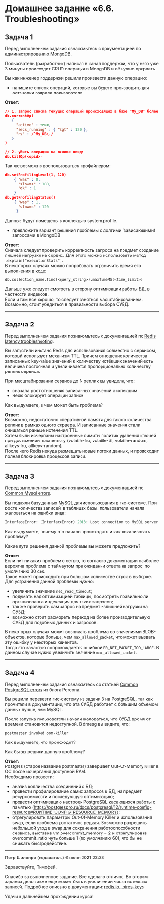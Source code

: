 # Домашнее задание «6.6. Troubleshooting»

## Задача 1

Перед выполнением задания ознакомьтесь с документацией по [администрированию MongoDB](https://docs.mongodb.com/manual/administration/).

Пользователь (разработчик) написал в канал поддержки, что у него уже 3 минуты происходит CRUD операция в MongoDB и её 
нужно прервать. 

Вы как инженер поддержки решили произвести данную операцию:
- напишите список операций, которые вы будете производить для остановки запроса пользователя    

**Ответ:**    
```json
// 1. запрос списка текущих операций происходящих в базе "My_DB" более трех минут:
db.currentOp(
   {
     "active" : true,
     "secs_running" : { "$gt" : 120 },
     "ns" : /^My_DB\./
   }
)

// 2. убить операцию на основе опид:
db.killOp(<opid>)
```
Так же возможно воспользоваться профайлером:
```json
db.setProfilingLevel(1, 120)
    { "was" : 0,
      "slowms" : 100,
      "ok" : 1 
    }
db.getProfilingStatus()
    { "was" : 1,
      "slowms" : 120
     }
```
Данные будут помещены в коллекцию system.profile.

- предложите вариант решения проблемы с долгими (зависающими) запросами в MongoDB

**Ответ:**    
Сначала следует проверить корректность запроса на предмет создание лишней нагрузки на сервис. Для этого можно использовать метод `.explain("executionStats")`.    
В некоторых случаях можно попробовать ограничить время его выполнения в коде:
```
db.collection_name.find(<query_string>).maxTimeMS(<time_limit>)
```
Дальше уже следует смотреть в сторону оптимизации работы БД, в частности индексов.    
Если и там все хорошо, то следует заняться масштабированием.    
Возможно, стоит убедиться в правильности выбора СУБД.

---

## Задача 2

Перед выполнением задания познакомьтесь с документацией по [Redis latency troobleshooting](https://redis.io/topics/latency).

Вы запустили инстанс Redis для использования совместно с сервисом, который использует механизм TTL. 
Причем отношение количества записанных key-value значений к количеству истёкших значений есть величина постоянная и
увеличивается пропорционально количеству реплик сервиса. 

При масштабировании сервиса до N реплик вы увидели, что:
- сначала рост отношения записанных значений к истекшим
- Redis блокирует операции записи

Как вы думаете, в чем может быть проблема?
 
**Ответ:**    
Возможно, недостаточно оперативной памяти для такого количества реплик в рамках одного сервера. 
И записанные значения стали очищаться раньше истечения TTL.    
Затем были исчерпаны настроенные лимиты политик удаления ключей при достижении maxmemory (volatile-lru, volatile-ttl, volatile-random, allkeys-lru, allkeys-random).    
После чего Redis некуда размещать новые потоки данных, и происходит полная блокировка процессов записи.


---

## Задача 3

Перед выполнением задания познакомьтесь с документацией по [Common Mysql errors](https://dev.mysql.com/doc/refman/8.0/en/common-errors.html).

Вы подняли базу данных MySQL для использования в гис-системе. При росте количества записей, в таблицах базы,
пользователи начали жаловаться на ошибки вида:
```python
InterfaceError: (InterfaceError) 2013: Lost connection to MySQL server during query u'SELECT..... '
```

Как вы думаете, почему это начало происходить и как локализовать проблему?

Какие пути решения данной проблемы вы можете предложить?

**Ответ:**    
Если нет никаких проблем с сетью, то согласно документации наиболее вероятна проблема с таймаутом при ожидании ответа на запрос, по умолчанию 30 сек.    
Такое может происходить при большом количестве строк в выборке.    
Для устранения данной проблемы нужно:
 - увеличить значение `net_read_timeout`; 
 - подумать над оптимизацией таблицы, посмотреть правильно ли организованна индексация для таких запросов;   
 - так же проверить сам запрос на предмет излишней нагрузки на СУБД;   
 - возможно стоит расмореть переход на более производительную СУБД для подобных данных и запросов.

В некоторых случаях может возникать проблема со значениями BLOB-объектов, которые больше, чем `max_allowed_packet`, что может вызвать эту ошибку у некоторых клиентов.    
Тогда это зачастую сопровождается ошибкой `ER_NET_PACKET_TOO_LARGE`. В данном случае нужно увеличить значение `max_allowed_packet`.


---

## Задача 4

Перед выполнением задания ознакомтесь со статьей [Common PostgreSQL errors](https://www.percona.com/blog/2020/06/05/10-common-postgresql-errors/) из блога Percona.

Вы решили перевезти гис-систему из задачи 3 на PostgreSQL, так как прочитали в документации, что эта СУБД работает с 
большим объемом данных лучше, чем MySQL.

После запуска пользователи начали жаловаться, что СУБД время от времени становится недоступной. В dmesg вы видите, что:

`postmaster invoked oom-killer`

Как вы думаете, что происходит?

Как бы вы решили данную проблему?

**Ответ:**    
Postgres (старое название postmaster) завершает Out-Of-Memory Killer в ОС после исчерпания доступной RAM.    
Необходимо провести:
 - анализ колличества соединений с БД;
 - провести профилирование самих запросов к БД, на предмет ресурсоемкости и последующую оптимизацию;
 - провести оптимизацию настроек PostgreSQL касающихся работы с памятью (https://postgrespro.ru/docs/postgresql/12/runtime-config-resource#RUNTIME-CONFIG-RESOURCE-MEMORY);
 - отрегулировать параметры Out-Of-Memory Killer и использования swap, если проблема достаточно редкая. Возможно разрешить небольшой уход в swap для сохранения работоспособности сервиса, выставив vm.overcommit_memory = 2 и отрегулировав overcommit_ratio чуть больше 1 (по умолчанию 60), что бы не снижать быстродействие.

---

Петр Шилопре (подаватель)
6 июня 2021 23:38

Здравствуйте, Тимофей.

Спасибо за выполненное задание. Все сделано отлично. Во втором задании дело также еще может быть в увеличении числа истекших записей. Подробнее описано в документации: [redis.io...pires-keys](https://redis.io/commands/expire#how-redis-expires-keys)

Удачи в дальнейшем прохождении курса!
